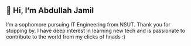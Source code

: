 👋 Hi, I’m Abdullah Jamil
-
I’m a sophomore pursuing IT Engineering from NSUT. Thank you for stopping by.
I have deep interest in learning new tech and is passionate to contribute to the world from my clicks of hnads :)
